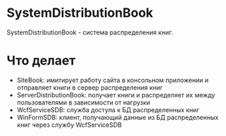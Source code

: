 # SystemDistributionBook
SystemDistributionBook - система распределения книг.

# Что делает
- SiteBook: имитирует работу сайта в консольном приложении и отправляет книги в сервер распределения книг
- ServerDistributionBook: получает книги и распределяет их между пользователями в зависимости от нагрузки
- WcfServiceSDB: служба доступа к БД распределенных книг
- WinFormSDB: клиент, получающий данные из БД распределенных книг через службу WcfServiceSDB
